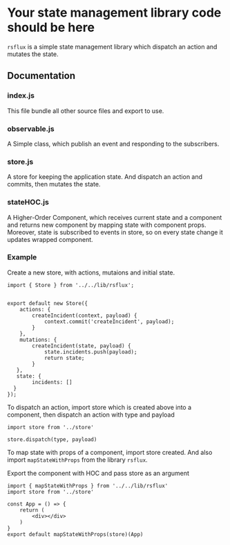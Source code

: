 # Your state management library code should be here

  

`rsflux` is a simple state management library which dispatch an action and mutates the state.

  

## Documentation

  

### index.js

  

This file bundle all other source files and export to use.

  

### observable.js

  

A Simple class, which publish an event and responding to the subscribers.

  

### store.js

  

A store for keeping the application state. And dispatch an action and commits, then mutates the state.

  

### stateHOC.js

  

A Higher-Order Component, which receives current state and a component and returns new component by mapping state with component props. Moreover, state is subscribed to events in store, so on every state change it updates wrapped component.

  
  

### Example

  

Create a new store, with actions, mutaions and initial state.


    import { Store } from '../../lib/rsflux';
     
    
    export default new Store({
	   	actions: {   
		    createIncident(context, payload) {
			    context.commit('createIncident', payload);
		    }
        },
		mutations: {
    	    createIncident(state, payload) {
		        state.incidents.push(payload);
		        return state;
		    }
       },
       state: {
	        incidents: []
      }
    });

  


To dispatch an action, import store which is created above into a component, then dispatch an action with type and payload

  

   
    import store from '../store'
        
    store.dispatch(type, payload)

  

To map state with props of a component, import store created. And also import `mapStateWithProps` from the library `rsflux`.

Export the component with HOC and pass store as an argument

  

    import { mapStateWithProps } from '../../lib/rsflux'
    import store from '../store'      
    
    const App = () => {
	    return (
		    <div></div>
	    )
    }
    export default mapStateWithProps(store)(App)

